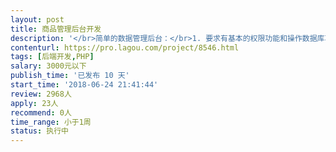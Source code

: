 ```yaml
---                
layout: post       
title: 商品管理后台开发           
description: '</br>简单的数据管理后台：</br>1. 要求有基本的权限功能和操作数据库功能。</br>2. 图片、视频要求上传到阿里云OSS。</br>3. 一些数据的增删改查。</br>'     
contenturl: https://pro.lagou.com/project/8546.html      
tags: [后端开发,PHP]            
salary: 3000元以下          
publish_time: '已发布 10 天'         
start_time: '2018-06-24 21:41:44'           
review: 2968人                   
apply: 23人                   
recommend: 0人                   
time_range: 小于1周              
status: 执行中                  
---                 
```

